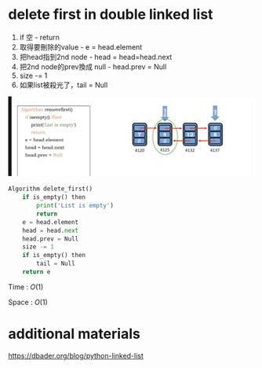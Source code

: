 # delete first in double linked list

1. if 空 - return
2. 取得要刪除的value - e = head.element
3. 把head指到2nd node - head = head=head.next
4. 把2nd node的prev換成 null - head.prev = Null
5. size -= 1
6. 如果list被殺光了，tail = Null

<img src='../asserts/127_1.png'></img>

``` Python
Algorithm delete_first()
    if is_empty() then
        print('List is empty')
        return
    e = head.element
    head = head.next
    head.prev = Null
    size -= 1
    if is_empty() then
        tail = Null
    return e
```

Time : $O(1)$

Space : $O(1)$

# additional materials

https://dbader.org/blog/python-linked-list
